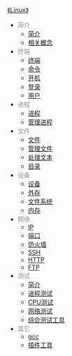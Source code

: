[《Linux》](docs/Linux/index.md)

- <font color="#8f8f8f">简介</font>
  - [简介](docs/Linux/简介/简介.md)
  - [相关概念](docs/Linux/简介/相关概念.md)
- <font color="#8f8f8f">终端</font>
  - [终端](docs/Linux/终端/终端.md)
  - [命令](docs/Linux/终端/命令.md)
  - [开机](docs/Linux/终端/开机.md)
  - [登录](docs/Linux/终端/登录.md)
  - [用户](docs/Linux/终端/用户.md)
- <font color="#8f8f8f">进程</font>
  - [进程](docs/Linux/进程/进程.md)
  - [管理进程](docs/Linux/进程/管理进程.md)
- <font color="#8f8f8f">文件</font>
  - [文件](docs/Linux/文件/文件.md)
  - [管理文件](docs/Linux/文件/管理文件.md)
  - [处理文本](docs/Linux/文件/处理文本.md)
  - [目录](docs/Linux/文件/目录.md)
- <font color="#8f8f8f">设备</font>
  - [设备](docs/Linux/设备/设备.md)
  - [外存](docs/Linux/设备/外存.md)
  - [文件系统](docs/Linux/设备/文件系统.md)
  - [内存](docs/Linux/设备/内存.md)
- <font color="#8f8f8f">网络</font>
  - [IP](docs/Linux/网络/IP.md)
  - [端口](docs/Linux/网络/端口.md)
  - [防火墙](docs/Linux/网络/防火墙.md)
  - [SSH](docs/Linux/网络/SSH.md)
  - [HTTP](docs/Linux/网络/HTTP.md)
  - [FTP](docs/Linux/网络/FTP.md)
- <font color="#8f8f8f">测试</font>
  - [简介](docs/Linux/测试/简介.md)
  - [进程测试](docs/Linux/测试/进程测试.md)
  - [CPU测试](docs/Linux/测试/CPU测试.md)
  - [网络测试](docs/Linux/测试/网络测试.md)
  - [综合测试工具](docs/Linux/测试/综合测试工具.md)
- <font color="#8f8f8f">其它</font>
  - [gcc](docs/Linux/其它/gcc.md)
  - [插件工具](docs/Linux/其它/插件工具.md)
  